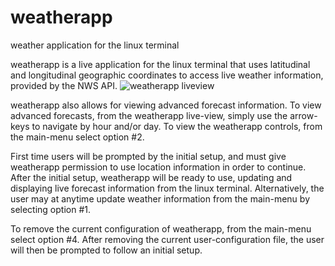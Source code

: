 # weatherapp
weather application for the linux terminal

weatherapp is a live application for the linux terminal that uses latitudinal and longitudinal geographic 
coordinates to access live weather information, provided by the NWS API. 
![weatherapp liveview](https://github.com/[BenjaminVC]/[weatherapp]/blob/[main]/wthapplive.png?raw=true)


weatherapp also allows for viewing advanced forecast information. 
To view advanced forecasts, from the weatherapp live-view, simply use the arrow-keys to navigate by hour and/or day.
To view the weatherapp controls, from the main-menu select option #2.  

First time users will be prompted by the initial setup, and must give weatherapp permission to use location information in order to continue.  
After the initial setup, weatherapp will be ready to use, updating and displaying live forecast information from the linux terminal. 
Alternatively, the user may at anytime update weather information from the main-menu by selecting option #1.

To remove the current configuration of weatherapp, from the main-menu select option #4.  After removing the current user-configuration file, 
the user will then be prompted to follow an initial setup.
